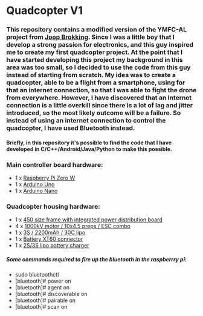 # Quadcopter V1

### This repository contains a modified version of the YMFC-AL project from [Joop Brokking](http://www.brokking.net/ymfc-al_main.html). Since I was a little boy that I develop a strong passion for electronics, and this guy inspired me to create my first quadcopter project. At the point that I have started developing this project my background in this area was too small, so I decided to use the code from this guy instead of starting from scratch. My idea was to create a quadcopter, able to be a flight from a smartphone, using for that an internet connection, so that I was able to fight the drone from everywhere. However, I have discovered that an Internet connection is a little overkill since there is a lot of lag and jitter introduced, so the most likely outcome will be a failure. So instead of using an internet connection to control the quadcopter, I have used Bluetooth instead.  

#### Briefly, in this repository it's possible to find the code that I have developed in C/C++/Android/Java/Python to make this possible.

### Main controller board hardware:
  - 1 x [Raspberry Pi Zero W](https://www.kubii.fr/les-cartes-raspberry-pi/1851-raspberry-pi-zero-w-kubii-3272496006997.html?src=raspberrypi)
  - 1 x [Arduino Uno](https://www.aliexpress.com/item/32665372585.html)
  - 1 x [Arduino Nano](https://www.aliexpress.com/item/32989224656.htm)

### Quadcopter housing hardware:
  - 1 x [450 size frame with integrated power distribution board](https://www.aliexpress.com/item/4000129400366.html)
  - 4 x [1000kV motor / 10x4.5 props / ESC combo](https://www.aliexpress.com/item/2035093137.html)
  - 1 x [3S / 2200mAh / 30C lipo](https://www.dx.com/p/11-1v-2200mah-30c-li-polymer-battery-pack-for-450-helicopter-dji-phantom-1-450-quadcopter-2048977.html#.Xlpl7C2tEWo)
  - 1 x [Battery XT60 connector](https://www.aliexpress.com/item/33061763696.html)
  - 1 x [2S/3S lipo battery charger](https://www.aliexpress.com/item/4000106254839.html)

##### Some commands required to fire up the bluetooth in the raspberrry pi:
  * sudo bluetoothctl
  * [bluetooth]# power on
  * [bluetooth]# agent on
  * [bluetooth]# discoverable on
  * [bluetooth]# pairable on
  * [bluetooth]# scan on
